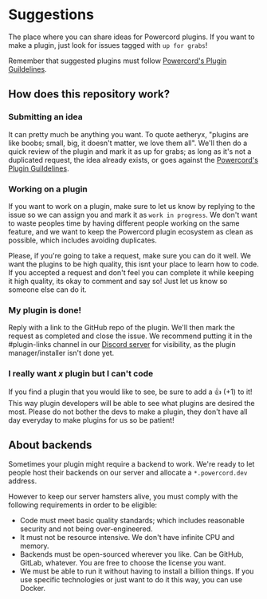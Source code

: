 # Suggestions

The place where you can share ideas for Powercord plugins. If you want to make a plugin, just look for issues tagged with `up for grabs`!

Remember that suggested plugins must follow [Powercord's Plugin Guildelines](https://github.com/powercord-community/guidelines).

## How does this repository work?

### Submitting an idea
It can pretty much be anything you want. To quote aetheryx, "plugins are like boobs; small, big, it doesn't matter, we love them all". We'll then do a quick review of the plugin and mark it as up for grabs; as long as it's not a duplicated request, the idea already exists, or goes against the [Powercord's Plugin Guildelines](https://github.com/powercord-community/guidelines).

### Working on a plugin
If you want to work on a plugin, make sure to let us know by replying to the issue so we can assign you and mark it as ``work in progress``. We don't want to waste peoples time by having different people working on the same feature, and we want to keep the Powercord plugin ecosystem as clean as possible, which includes avoiding duplicates.

Please, if you're going to take a request, make sure you can do it well. We want the plugins to be high quality, this isnt your place to learn how to code. If you accepted a request and don't feel you can complete it while keeping it high quality, its okay to comment and say so! Just let us know so someone else can do it.

### My plugin is done!
Reply with a link to the GitHub repo of the plugin. We'll then mark the request as completed and <!-- allocate a repository in the community org for you, and once it's live there --> close the issue. <!-- We'll also make it show up in the plugin manager, so everyone will be able to install it! Sweet isn't it? --> We recommend putting it in the #plugin-links channel in our [Discord server](https://discord.gg/nFRHhDk) for visibility, as the plugin manager/installer isn't done yet.

### I really want *x* plugin but I can't code
If you find a plugin that you would like to see, be sure to add a :+1: (+1) to it! This way plugin developers will be able to see what plugins are desired the most. Please do not bother the devs to make a plugin, they don't have all day everyday to make plugins for us so be patient!

## About backends

Sometimes your plugin might require a backend to work. We're ready to let people host their backends on our server and allocate a `*.powercord.dev` address.

However to keep our server hamsters alive, you must comply with the following requirements in order to be eligible:

 - Code must meet basic quality standards; which includes reasonable security and not being over-engineered.
 - It must not be resource intensive. We don't have infinite CPU and memory.
 - Backends must be open-sourced wherever you like. Can be GitHub, GitLab, whatever. You are free to choose the license you want.
 - We must be able to run it without having to install a billion things. If you use specific technologies or just want to do it this way, you can use Docker.
